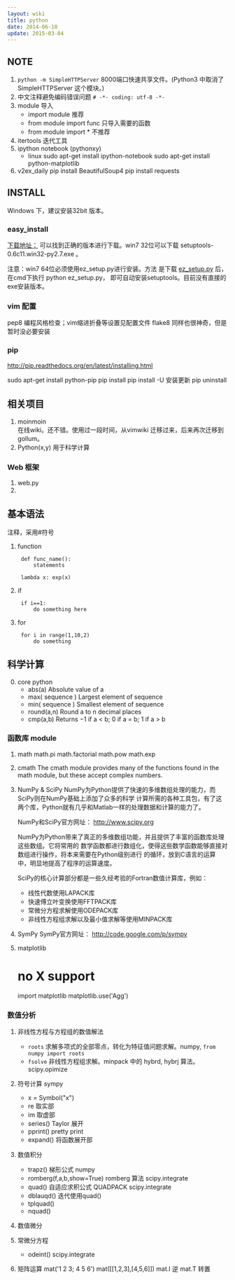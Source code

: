 ```yaml
---
layout: wiki
title: python
date: 2014-06-10
update: 2015-03-04
---
```


## NOTE
1. `python -m SimpleHTTPServer` 8000端口快速共享文件。(Python3 中取消了SimpleHTTPServer 这个模块。)
3. 中文注释避免编码错误问题 `# -*- coding: utf-8 -*-`
3. module 导入
   - import module 推荐
   - from module import func 只导入需要的函数
   - from module import * 不推荐
2. itertools 迭代工具
5. ipython notebook (pythonxy)
    - linux 
        sudo apt-get install ipython-notebook
        sudo apt-get install python-matplotlib
6. v2ex_daily
    pip install BeautifulSoup4
    pip install requests

## INSTALL
Windows 下，建议安装32bit 版本。
### easy_install
[下载地址：](http://pypi.python.org/pypi/setuptools) 
可以找到正确的版本进行下载。win7 32位可以下载
setuptools-0.6c11.win32-py2.7.exe 。

注意：win7 64位必须使用ez_setup.py进行安装。方法
是下载
[ez_setup.py](http://peak.telecommunity.com/dist/ez_setup.py)
后，在cmd下执行 python ez_setup.py，
即可自动安装setuptools。目前没有直接的exe安装版本。

### vim 配置
pep8 编程风格检查；vim缩进折叠等设置见配置文件
flake8 同样也很神奇，但是暂时没必要安装

### pip
<http://pip.readthedocs.org/en/latest/installing.html>

sudo apt-get install python-pip
pip install 
pip install -U 安装更新
pip uninstall

## 相关项目
1. moinmoin  
   在线wiki。还不错。使用过一段时间，从vimwiki 迁移过来，后来再次迁移到gollum。
2. Python(x,y)
   用于科学计算
### Web 框架
1. web.py
2. 

## 基本语法
注释，采用\#符号
1. function

        def func_name():
            statements
        
        lambda x: exp(x)

2. if

        if i==1:
            do something here

3. for

        for i in range(1,10,2)
            do something

## 科学计算
0. core python
    - abs(a) Absolute value of a
    - max( sequence ) Largest element of sequence
    - min( sequence ) Smallest element of sequence
    - round(a,n) Round a to n decimal places
    - cmp(a,b) Returns −1 if a < b; 0 if a = b; 1 if a > b

### 函数库 module
1. math
   math.pi
   math.factorial
   math.pow
   math.exp
2. cmath
   The cmath module provides many of the functions found in the math module, but
these accept complex numbers.
3. NumPy & SciPy
    NumPy为Python提供了快速的多维数组处理的能力，而SciPy则在NumPy基础上添加了众多的科学
计算所需的各种工具包，有了这两个库，Python就有几乎和Matlab一样的处理数据和计算的能力了。
   
    NumPy和SciPy官方网址： http://www.scipy.org

    NumPy为Python带来了真正的多维数组功能，并且提供了丰富的函数库处理这些数组。它将常用的
数学函数都进行数组化，使得这些数学函数能够直接对数组进行操作，将本来需要在Python级别进行
的循环，放到C语言的运算中，明显地提高了程序的运算速度。
    
    SciPy的核心计算部分都是一些久经考验的Fortran数值计算库，例如：
    - 线性代数使用LAPACK库
    - 快速傅立叶变换使用FFTPACK库
    - 常微分方程求解使用ODEPACK库
    - 非线性方程组求解以及最小值求解等使用MINPACK库
4. SymPy
    SymPy官方网址： http://code.google.com/p/sympy
5. matplotlib

    # no X support
    import matplotlib
    matplotlib.use('Agg')

### 数值分析
1. 非线性方程与方程组的数值解法
   - `roots` 求解多项式的全部零点，转化为特征值问题求解。numpy, `from numpy import roots`
   - `fsolve` 非线性方程组求解。minpack 中的 hybrd, hybrj 算法。scipy.opimize
2. 符号计算 sympy
   - x = Symbol("x")
   - re 取实部
   - im 取虚部
   - series() Taylor 展开
   - pprint() pretty print
   - expand() 将函数展开部
3. 数值积分
   - trapz() 梯形公式 numpy
   - romberg(f,a,b,show=True) romberg 算法 scipy.integrate
   - quad() 自适应求积公式 QUADPACK scipy.integrate
   - dblauqd() 迭代使用quad()
   - tplquad()
   - nquad()

4. 数值微分

5. 常微分方程
   - odeint() scipy.integrate

6. 矩阵运算
   mat('1 2 3; 4 5 6')
   mat([[1,2,3],[4,5,6]])
   mat.I 逆
   mat.T 转置
